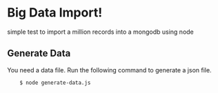 # Big Data Import!

simple test to import a million records into a mongodb using node

## Generate Data

You need a data file. Run the following command to generate a json file.

```
	$ node generate-data.js
```
